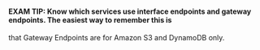 #### EXAM TIP: Know which services use interface endpoints and gateway endpoints. The easiest way to remember this is

that Gateway Endpoints are for Amazon S3 and DynamoDB only.

